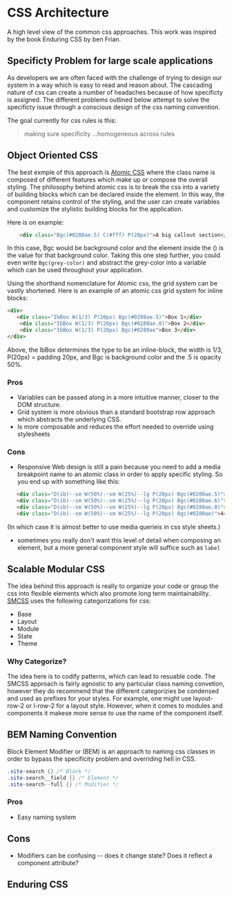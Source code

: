 # CSS Architecture

A high level view of the common css approaches. This work was inspired by the book Enduring CSS by ben Frian.

## Specificty Problem for large scale applications
As developers we are often faced with the challenge of trying to design our system in a way which is easy to read and reason about. The cascading nature of css can create a number of headaches because of how specificty is assigned. The different problems outlined below attempt to solve the specificty issue through a conscious design of the css naming convention.

The goal currently for css rules is this:
> making sure specificity ...homogeneous across rules

## Object Oriented CSS 

The best exmple of this approach is [Atomic CSS](https://acss.io/) where the class name is composed of different features which make up or compose the overall styling. The philosophy behind atomic css is to break the css into a variety of building blocks which can be declared inside the element. In this way, the component retains control of the styling, and the user can create variables and customize the stylistic building blocks for the application.

Here is on example:
```html
    <div class="Bgc(#0280ae.5) C(#fff) P(20px)">A big callout section</div>
```
In this case, Bgc would be background color and the element inside the () is the value for that background color. Taking this one step further, you could even write `Bgc(grey-color)` and abstract the grey-color into a variable which can be used throughout your application.

Using the shorthand nomenclature for Atomic css, the grid system can be vastly shortened. Here is an example of an atomic css grid system for inline blocks:
```html
<div>
   <div class="IbBox W(1/3) P(20px) Bgc(#0280ae.5)">Box 1</div>
    <div class="IbBox W(1/3) P(20px) Bgc(#0280ae.8)">Box 2</div>
    <div class="IbBox W(1/3) P(20px) Bgc(#0280ae">Box 3</div>
</div>
```
Above, the IbBox determines the type to be an inline-block, the width is 1/3, P(20px) = padding 20px, and Bgc is background color and the .5 is opacity 50%.

### Pros
* Variables can be passed along in a more intuitive manner, closer to the DOM structure.
* Grid system is more obvious than a standard bootstrap row approach which abstracts the underlying CSS.
* Is more composable and reduces the effort needed to override using stylesheets

### Cons
* Responsive Web design is still a pain because you need to add a media breakpoint name to an atomic class in order to apply specific styling. So you end up with something like this:

```html
   <div class="D(ib)--sm W(50%)--sm W(25%)--lg P(20px) Bgc(#0280ae.5)">1</div>
   <div class="D(ib)--sm W(50%)--sm W(25%)--lg P(20px) Bgc(#0280ae.6)">2</div>
   <div class="D(ib)--sm W(50%)--sm W(25%)--lg P(20px) Bgc(#0280ae.8)">3</div>
   <div class="D(ib)--sm W(50%)--sm W(25%)--lg P(20px) Bgc(#0280ae)">4</div>
```
(In which case it is almost better to use media querieis in css style sheets.)

* sometimes you really don't want this level of detail when composing an element, but a more general component style will suffice such as `label`

## Scalable Modular CSS

The idea behind this approach is really to organize your code or group the css into flexible elements which also promote long term maintainability. [SMCSS](https://smacss.com/book/) uses the following categorizations for css:
- Base
- Layout
- Module
- State
- Theme

### Why Categorize?
The idea here is to codify patterns, which can lead to resuable code. The SMCSS approach is fairly agnostic to any particular class naming convetion, however they do recommend that the different categorizies be condensed and used as prefixes for your styles. For example, one might use layout-row-2 or l-row-2 for a layout style. However, when it comes to modules and components it makese more sense to use the name of the component itself. 

## BEM Naming Convention

Block Element Modifier or (BEM) is an approach to naming css classes in order to bypass the specificity problem and overriding hell in CSS. 
```cs
.site-search {} /* Block */
.site-search__field {} /* Element */
.site-search--full {} /* Modifier */
```


### Pros
* Easy naming system

## Cons
* Modifiers can be confusing -- does it change state? Does it reflect a component attribute?

## Enduring CSS


